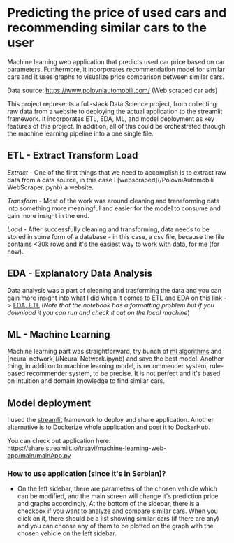 # Predicting the price of used cars and recommending similar cars to the user

Machine learning web application that predicts used car price based on car parameters. Furthermore, it incorporates recommendation model for similar cars and it uses graphs to visualize price comparison between similar cars. 


Data source: https://www.polovniautomobili.com/ (Web scraped car ads)


This project represents a full-stack Data Science project, from collecting raw data from a website to deploying the actual application to the streamlit framework. It incorporates ETL, EDA, ML, and model deployment as key features of this project. In addition, all of this could be orchestrated through the machine learning pipeline into a one single file. 

## ETL - Extract Transform Load

*Extract* - One of the first things that we need to accomplish is to extract raw data from a data source, in this case I [webscraped](/PolovniAutomobili WebScraper.ipynb) a website.

*Transform* - Most of the work was around cleaning and transforming data into something more meaningful and easier for the model to consume and gain more insight in the end. 

*Load* - After successfully cleaning and transforming, data needs to be stored in some form of a database - in this case, a csv file, because the file contains <30k rows and it's the easiest way to work with data, for me (for now).

## EDA  - Explanatory Data Analysis

Data analysis was a part of cleaning and trasforming the data and you can gain more insight into what I did when it comes to ETL and EDA on this link -> [EDA, ETL](/Analysis2.0.ipynb) (*Note that the notebook has a formatting problem but if you download it you can run and check it out on the local machine*)


## ML - Machine Learning

Machine learning part was straightforward, try bunch of [ml algorithms](/ML_Pipe.ipynb)  and [neural network](/Neural Network.ipynb) and save the best model.
Another thing, in addition to machine learning model, is recommender system, rule-based recommender system, to be precise. It is not perfect and it's based on intuition and domain knowledge to find similar cars.

## Model deployment 

I used the [streamlit](https://streamlit.io/) framework to deploy and share application. Another alternative is to Dockerize whole application and post it to DockerHub.

You can check out application here: https://share.streamlit.io/trsavi/machine-learning-web-app/main/mainApp.py

### How to use application (since it's in Serbian)? 

  * On the left sidebar, there are parameters of the chosen vehicle which can be modified, and the main screen will change it's prediction price and graphs accordingly. At the bottom of the sidebar, there is a checkbox if you want to analyze and compare similar cars. When you click on it, there should be a list showing similar cars (if there are any) and you can choose any of them to be plotted on the graph with the chosen vehicle on the left sidebar.
   
  

